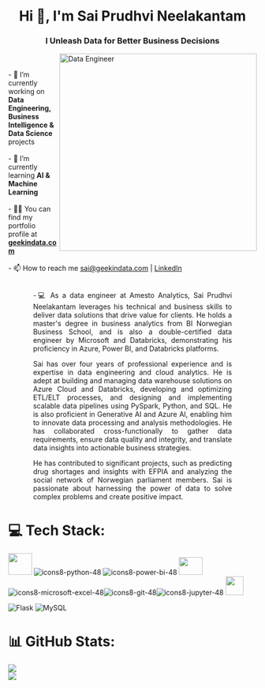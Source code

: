 <h1 align="center">Hi 👋, I'm Sai Prudhvi Neelakantam</h1>
<h3 align="center">I Unleash Data for Better Business Decisions</h3><img align = "right" alt="Data Engineer" width="400" src="https://miro.medium.com/max/1400/1*a-HMfeg5w-W02Nrw21iPtg.gif"><br><br>- 🔭 I’m currently working on <b>Data Engineering, Business Intelligence & Data Science</b> projects<br><br>- 🌱 I’m currently learning <b>AI & Machine Learning</b><br><br>- 👨‍💻 You can find my portfolio profile at <b><a href="https://geekindata.com" target="_blank">geekindata.com</a></b><br><br>- 📫 How to reach me <a href="mailto:sai@geekindata.com?cc=nsprudhvi1@gmail.com&subject=Contact%3A%20Sai%20Prudhvi%20Neelakantam">sai@geekindata.com</a> | <a href="https://linkedin.com/in/saiprudhvineelakantam" target="_blank">LinkedIn</a><br><br>
    <div style="width: 80%; margin: 0 auto; text-align: justify;">
        <p>-💻 As a data engineer at Amesto Analytics, Sai Prudhvi Neelakantam leverages his technical and business skills to deliver data solutions that drive value for clients. He holds a master's degree in business analytics from BI Norwegian Business School, and is also a double-certified data engineer by Microsoft and Databricks, demonstrating his proficiency in Azure, Power BI, and Databricks platforms. </p>
        <p>Sai has over four years of professional experience and is expertise in data engineering and cloud analytics. He is adept at building and managing data warehouse solutions on Azure Cloud and Databricks, developing and optimizing ETL/ELT processes, and designing and implementing scalable data pipelines using PySpark, Python, and SQL. He is also proficient in Generative AI and Azure AI, enabling him to innovate data processing and analysis methodologies. He has collaborated cross-functionally to gather data requirements, ensure data quality and integrity, and translate data insights into actionable business strategies. </p>
        <p>He has contributed to significant projects, such as predicting drug shortages and insights with EFPIA and analyzing the social network of Norwegian parliament members. Sai is passionate about harnessing the power of data to solve complex problems and create positive impact.</p>
    </div>


# 💻 Tech Stack:
<img src="https://user-images.githubusercontent.com/48961406/219240161-210084d4-c52c-4fa9-aacd-2bdb31d7a5c9.png" width="48" height="44" /> ![icons8-python-48](https://user-images.githubusercontent.com/54446705/205910414-1073cec0-f694-4364-af38-77e1a8b617f3.png) ![icons8-power-bi-48](https://user-images.githubusercontent.com/54446705/205910976-7819d3ce-b535-4aa9-a594-89df5d5d49d0.png) <img src="https://user-images.githubusercontent.com/48961406/219238153-61292b88-3ac1-4c0d-b587-4698f6035380.png" width="48" height="36" />  ![icons8-microsoft-excel-48](https://user-images.githubusercontent.com/54446705/205911135-0b6e8353-8a83-440c-aa8c-7ba8eb4d3be1.png)![icons8-git-48](https://user-images.githubusercontent.com/54446705/205911285-621bfd89-b411-4479-b386-8f80c483dc41.png)![icons8-jupyter-48](https://user-images.githubusercontent.com/54446705/205911361-99aafe55-d3c1-4eaa-821f-0f2869eb55ac.png) <img src="https://user-images.githubusercontent.com/48961406/219239063-2d7cd09f-1cff-4443-bf35-83c42a2a22ef.png" width="36" height="38" />

![Flask](https://img.shields.io/badge/flask-%23000.svg?style=flat&logo=flask&logoColor=white) ![MySQL](https://img.shields.io/badge/mysql-%2300f.svg?style=flat&logo=mysql&logoColor=white)


# 📊 GitHub Stats:
<!--![](https://github-readme-stats.vercel.app/api?username=geekindata&theme=default&hide_border=false&include_all_commits=false&count_private=true)<br/> -->
![](https://github-readme-streak-stats.herokuapp.com/?user=geekindata&theme=default&hide_border=false)<br/>
![](https://github-readme-stats.vercel.app/api/top-langs/?username=geekindata&theme=default&hide_border=false&include_all_commits=true&count_private=true&layout=compact)
